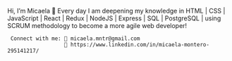 Hi, I’m Micaela 
  🌱 Every day I am deepening my knowledge in HTML | CSS | JavaScript | React | Redux | NodeJS | Express | SQL | PostgreSQL | using SCRUM methodology 
     to become a more agile web developer!
     
     Connect with me: 📩 micaela.mntr@gmail.com
                      🔗 https://www.linkedin.com/in/micaela-montero-295141217/
